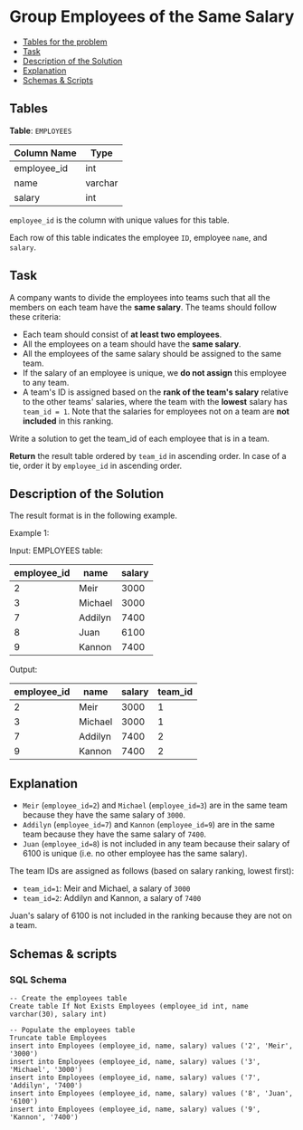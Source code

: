 # Group Employees of the Same Salary

- [Tables for the problem](#tables)
- [Task](#task)
- [Description of the Solution](#description-of-the-solution)
- [Explanation](#explanation)
- [Schemas & Scripts](#schemas--scripts)

## Tables 

**Table**: `EMPLOYEES`

| Column Name | Type    |
|-------------|---------|
| employee_id | int     |
| name        | varchar |
| salary      | int     |

`employee_id` is the column with unique values for this table.

Each row of this table indicates the employee `ID`, employee `name`, and `salary`.

## Task

A company wants to divide the employees into teams such that all the members on each team have the **same salary**. 
The teams should follow these criteria:
- Each team should consist of **at least two employees**. 
- All the employees on a team should have the **same salary**. 
- All the employees of the same salary should be assigned to the same team. 
- If the salary of an employee is unique, we **do not assign** this employee to any team. 
- A team's ID is assigned based on the **rank of the team's salary** relative to the other teams' salaries, 
where the team with the **lowest** salary has `team_id = 1`. Note that the salaries for employees 
not on a team are **not included** in this ranking.

Write a solution to get the team_id of each employee that is in a team.

**Return** the result table ordered by `team_id` in ascending order. In case of a tie, order it by `employee_id` in 
ascending order.

## Description of the Solution ##

The result format is in the following example.

Example 1:

Input: 
EMPLOYEES table:

| employee_id | name    | salary |
|-------------|---------|--------|
| 2           | Meir    | 3000   |
| 3           | Michael | 3000   |
| 7           | Addilyn | 7400   |
| 8           | Juan    | 6100   |
| 9           | Kannon  | 7400   |

Output: 

| employee_id | name    | salary | team_id |
|-------------|---------|--------|---------|
| 2           | Meir    | 3000   | 1       |
| 3           | Michael | 3000   | 1       |
| 7           | Addilyn | 7400   | 2       |
| 9           | Kannon  | 7400   | 2       |

## Explanation ##

- `Meir` (`employee_id=2`) and `Michael` (`employee_id=3`) are in the same team because they have the 
same salary of `3000`.
- `Addilyn` (`employee_id=7`) and `Kannon` (`employee_id=9`) are in the same team because they have the same 
salary of `7400`.
- `Juan` (`employee_id=8`) is not included in any team because their salary of 6100 is unique 
(i.e. no other employee has the same salary).

The team IDs are assigned as follows (based on salary ranking, lowest first):
- `team_id=1`: Meir and Michael, a salary of `3000`
- `team_id=2`: Addilyn and Kannon, a salary of `7400`

Juan's salary of 6100 is not included in the ranking because they are not on a team.

## Schemas & scripts

### SQL Schema

```genericsql
-- Create the employees table
Create table If Not Exists Employees (employee_id int, name varchar(30), salary int)

-- Populate the employees table
Truncate table Employees
insert into Employees (employee_id, name, salary) values ('2', 'Meir', '3000')
insert into Employees (employee_id, name, salary) values ('3', 'Michael', '3000')
insert into Employees (employee_id, name, salary) values ('7', 'Addilyn', '7400')
insert into Employees (employee_id, name, salary) values ('8', 'Juan', '6100')
insert into Employees (employee_id, name, salary) values ('9', 'Kannon', '7400')
```
